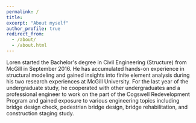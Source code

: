 ```yaml
---
permalink: /
title:
excerpt: "About myself"
author_profile: true
redirect_from: 
  - /about/
  - /about.html
---
```


Loren started the Bachelor's degree in Civil Engineering (Structure) from McGill in September 2016. He has accumulated hands-on experience in structural modeling and gained insights into finite element analysis during his two research experiences at McGill University. For the last year of the undergraduate study, he cooperated with other undergraduates and a professional engineer to work on the part of the Cogswell Redevelopment Program and gained exposure to various engineering topics including bridge design check, pedestrian bridge design, bridge rehabilitation, and construction staging study. 
